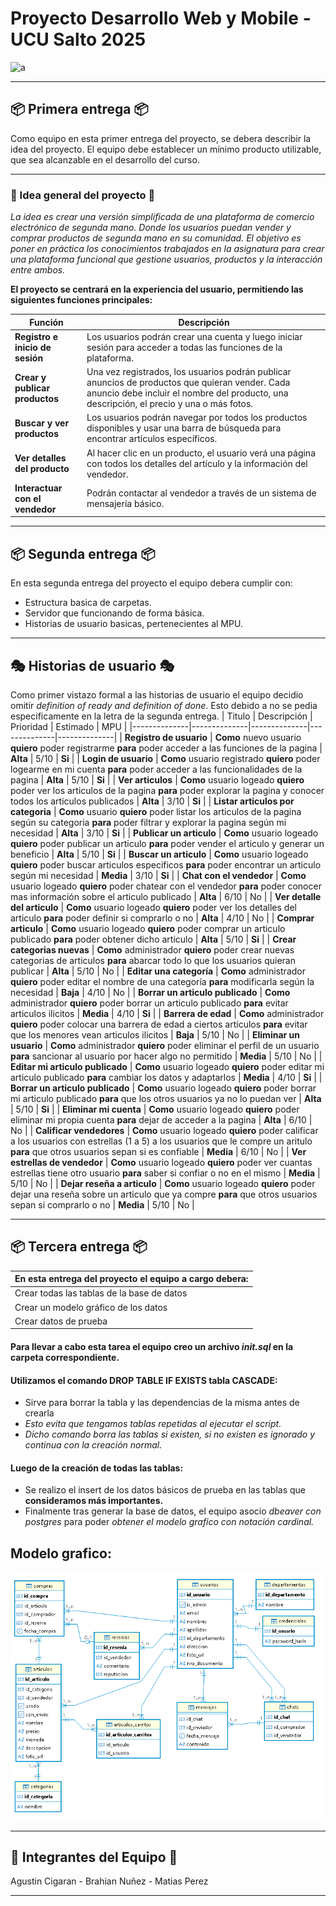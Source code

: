 # Proyecto Desarrollo Web y Mobile - UCU Salto 2025
![a](https://img.freepik.com/free-vector/sale-background-with-cannon_81522-4044.jpg?t=st=1758292369~exp=1758295969~hmac=ec1f21eb019f9dde8364d45efc1ce53b9a208689924733c6afb32113bcc46fd5&w=1480)
___
## 📦 Primera entrega 📦 
Como equipo en esta primer entrega del proyecto, se debera describir la idea del proyecto. 
El equipo debe establecer un mínimo producto utilizable, que sea alcanzable en el desarrollo del curso.
___
### 💭 Idea general del proyecto 💭

*La idea es crear una versión simplificada de una plataforma de comercio electrónico de segunda mano. Donde los usuarios puedan vender y comprar productos de segunda mano en su comunidad. El objetivo es poner en práctica los conocimientos trabajados en la asignatura para crear una plataforma funcional que gestione usuarios, productos y la interacción entre ambos.*

**El proyecto se centrará en la experiencia del usuario, permitiendo las siguientes funciones principales:**

| Función   | Descripción   |
|--------------|--------------|
| **Registro e inicio de sesión** | Los usuarios podrán crear una cuenta y luego iniciar sesión para acceder a todas las funciones de la plataforma. |
| **Crear y publicar productos** | Una vez registrados, los usuarios podrán publicar anuncios de productos que quieran vender. Cada anuncio debe incluir el nombre del producto, una descripción, el precio y una o más fotos. |
| **Buscar y ver productos** | Los usuarios podrán navegar por todos los productos disponibles y usar una barra de búsqueda para encontrar artículos específicos. |
| **Ver detalles del producto** | Al hacer clic en un producto, el usuario verá una página con todos los detalles del artículo y la información del vendedor. |
| **Interactuar con el vendedor** | Podrán contactar al vendedor a través de un sistema de mensajería básico. |
___
## 📦 Segunda entrega 📦 

En esta segunda entrega del proyecto el equipo debera cumplir con:
  - Estructura basica de carpetas.
  - Servidor que funcionando de forma básica.
  - Historias de usuario basicas, pertenecientes al MPU.
___
## 🎭 Historias de usuario 🎭
Como primer vistazo formal a las historias de usuario el equipo decidio omitir *definition of ready and definition of done*.
Esto debido a no se pedia especificamente en la letra de la segunda entrega. 
| Titulo   | Descripción   |  Prioridad  |  Estimado  | MPU |
|--------------|--------------|--------------|--------------|--------------|
| **Registro de usuario** | **Como** nuevo usuario **quiero** poder registrarme **para** poder acceder a las funciones de la pagina | **Alta** | 5/10 | **Si** |
| **Login de usuario** | **Como** usuario registrado **quiero** poder logearme en mi cuenta **para** poder acceder a las funcionalidades de la pagina | **Alta** | 5/10 | **Si** |
| **Ver articulos** | **Como** usuario logeado **quiero** poder ver los articulos de la pagina **para** poder explorar la pagina y conocer todos los articulos publicados | **Alta** | 3/10 | **Si** |
| **Listar articulos por categoria** | **Como** usuario **quiero** poder listar los articulos de la pagina según su categoria **para** poder filtrar y explorar la pagina según mi necesidad | **Alta** | 3/10 | **Si** |
| **Publicar un articulo** | **Como** usuario logeado **quiero** poder publicar un articulo **para** poder vender el articulo y generar un beneficio | **Alta** | 5/10 | **Si** |
| **Buscar un articulo** | **Como** usuario logeado **quiero** poder buscar articulos especificos **para** poder encontrar un articulo según mi necesidad | **Media** | 3/10 | **Si** |
| **Chat con el vendedor** | **Como** usuario logeado **quiero** poder chatear con el vendedor **para** poder conocer mas información sobre el articulo publicado | **Alta** | 6/10 | No |
| **Ver detalle del articulo** | **Como** usuario logeado **quiero** poder ver los detalles del articulo **para** poder definir si comprarlo o no | **Alta** | 4/10 | No |
| **Comprar articulo** | **Como** usuario logeado **quiero** poder comprar un articulo publicado **para** poder obtener dicho articulo | **Alta** | 5/10 | **Si** |
| **Crear categorias nuevas** | **Como** administrador **quiero** poder crear nuevas categorias de articulos **para** abarcar todo lo que los usuarios quieran publicar | **Alta** | 5/10 | No |
| **Editar una categoría** | **Como** administrador **quiero** poder editar el nombre de una categoría **para** modificarla según la necesidad | **Baja** | 4/10 | No |
| **Borrar un articulo publicado** | **Como** administrador **quiero** poder borrar un articulo publicado **para** evitar articulos ilicitos | **Media** | 4/10 | **Si** |
| **Barrera de edad** | **Como** administrador **quiero** poder colocar una barrera de edad a ciertos artículos **para** evitar que los menores vean articulos ilicitos | **Baja** | 5/10 | No |
| **Eliminar un usuario** | **Como** administrador **quiero** poder eliminar el perfil de un usuario **para** sancionar al usuario por hacer algo no permitido | **Media** | 5/10 | No |
| **Editar mi articulo publicado** | **Como** usuario logeado **quiero** poder editar mi articulo publicado **para** cambiar los datos y adaptarlos | **Media** | 4/10 | **Si** |
| **Borrar un articulo publicado** | **Como** usuario logeado **quiero** poder borrar mi articulo publicado **para** que los otros usuarios ya no lo puedan ver | **Alta** | 5/10 | **Si** |
| **Eliminar mi cuenta** | **Como** usuario logeado **quiero** poder eliminar mi propia cuenta **para** dejar de acceder a la pagina | **Alta** | 6/10 | No |
| **Calificar vendedores** | **Como** usuario logeado **quiero** poder calificar a los usuarios con estrellas (1 a 5) a los usuarios que le compre un aritulo **para** que otros usuarios sepan si es confiable | **Media** | 6/10 | No |
| **Ver estrellas de vendedor** | **Como** usuario logeado **quiero** poder ver cuantas estrellas tiene otro usuario **para** saber si confiar o no en el mismo | **Media** | 5/10 | No |
| **Dejar reseña a articulo** | **Como** usuario logeado **quiero** poder dejar una reseña sobre un articulo que ya compre **para** que otros usuarios sepan si comprarlo o no | **Media** | 5/10 | No |
___
## 📦 Tercera entrega 📦 

|  En esta entrega del proyecto el equipo a cargo debera:  |
|----------------|
|  Crear todas las tablas de la base de datos  |
|  Crear un modelo gráfico de los datos  |
|  Crear datos de prueba  |

#### Para llevar a cabo esta tarea el equipo creo un archivo *init.sql* en la carpeta correspondiente.

#### Utilizamos el comando **DROP TABLE IF EXISTS tabla CASCADE**:
- Sirve para borrar la tabla y las dependencias de la misma antes de crearla
- *Esto evita que tengamos tablas repetidas al ejecutar el script.*
- *Dicho comando borra las tablas si existen, si no existen es ignorado y continua con la creación normal.*  

#### Luego de la creación de todas las tablas:
- Se realizo el insert de los datos básicos de prueba en las tablas que **consideramos más importantes.**
- Finalmente tras generar la base de datos, el equipo asocio *dbeaver con postgres* para poder *obtener el modelo grafico con notación cardinal.*

## Modelo grafico: 
![modelo](https://github.com/MatiXV23/FinalProyect_WebDev/blob/main/assets/img/DbeaverDiagram2.png?raw=true)
___
## 👤 Integrantes del Equipo 👤
Agustin Cigaran - Brahian Nuñez - Matias Perez
___
